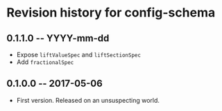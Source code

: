 # Revision history for config-schema

## 0.1.1.0  -- YYYY-mm-dd

* Expose `liftValueSpec` and `liftSectionSpec`
* Add `fractionalSpec`

## 0.1.0.0  -- 2017-05-06

* First version. Released on an unsuspecting world.
